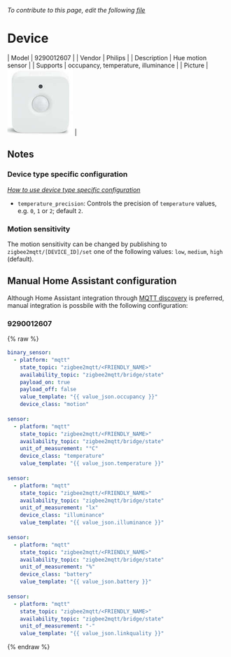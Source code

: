 
*To contribute to this page, edit the following
[file](https://github.com/Koenkk/zigbee2mqtt.io/blob/master/docgen/device_page_notes.js)*

# Device

| Model | 9290012607  |
| Vendor  | Philips  |
| Description | Hue motion sensor |
| Supports | occupancy, temperature, illuminance |
| Picture | ![../images/devices/9290012607.jpg](../images/devices/9290012607.jpg) |

## Notes


### Device type specific configuration
*[How to use device type specific configuration](../configuration/device_specific_configuration.md)*


* `temperature_precision`: Controls the precision of `temperature` values,
e.g. `0`, `1` or `2`; default `2`.


### Motion sensitivity
The motion sensitivity can be changed by publishing to `zigbee2mqtt/[DEVICE_ID]/set` one
of the following values: `low`,  `medium`,  `high` (default).


## Manual Home Assistant configuration
Although Home Assistant integration through [MQTT discovery](../integration/home_assistant) is preferred,
manual integration is possbile with the following configuration:


### 9290012607
{% raw %}
```yaml
binary_sensor:
  - platform: "mqtt"
    state_topic: "zigbee2mqtt/<FRIENDLY_NAME>"
    availability_topic: "zigbee2mqtt/bridge/state"
    payload_on: true
    payload_off: false
    value_template: "{{ value_json.occupancy }}"
    device_class: "motion"

sensor:
  - platform: "mqtt"
    state_topic: "zigbee2mqtt/<FRIENDLY_NAME>"
    availability_topic: "zigbee2mqtt/bridge/state"
    unit_of_measurement: "°C"
    device_class: "temperature"
    value_template: "{{ value_json.temperature }}"

sensor:
  - platform: "mqtt"
    state_topic: "zigbee2mqtt/<FRIENDLY_NAME>"
    availability_topic: "zigbee2mqtt/bridge/state"
    unit_of_measurement: "lx"
    device_class: "illuminance"
    value_template: "{{ value_json.illuminance }}"

sensor:
  - platform: "mqtt"
    state_topic: "zigbee2mqtt/<FRIENDLY_NAME>"
    availability_topic: "zigbee2mqtt/bridge/state"
    unit_of_measurement: "%"
    device_class: "battery"
    value_template: "{{ value_json.battery }}"

sensor:
  - platform: "mqtt"
    state_topic: "zigbee2mqtt/<FRIENDLY_NAME>"
    availability_topic: "zigbee2mqtt/bridge/state"
    unit_of_measurement: "-"
    value_template: "{{ value_json.linkquality }}"
```
{% endraw %}


